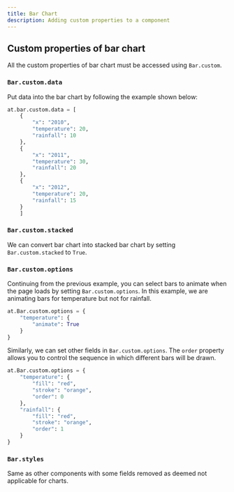 ```yaml
---
title: Bar Chart
description: Adding custom properties to a component
---
```


## Custom properties of bar chart

All the custom properties of bar chart must be accessed using `Bar.custom`.

### `Bar.custom.data`

Put data into the bar chart by following the example shown below:

```python
at.bar.custom.data = [
    {
        "x": "2010",
        "temperature": 20,
        "rainfall": 10
    },
    {
        "x": "2011",
        "temperature": 30,
        "rainfall": 20
    },
    {
        "x": "2012",
        "temperature": 20,
        "rainfall": 15
    }
    ]
```

### `Bar.custom.stacked`

We can convert bar chart into stacked bar chart by setting `Bar.custom.stacked` to `True`.

### `Bar.custom.options`

Continuing from the previous example, you can select bars to animate when the page loads by setting `Bar.custom.options`. In this example, we are animating bars for temperature but not for rainfall.

```python
at.Bar.custom.options = {
    "temperature": {
        "animate": True
    }
}
```

Similarly, we can set other fields in `Bar.custom.options`. The `order` property allows you to control the sequence in which different bars will be drawn.

```python
at.Bar.custom.options = {
    "temperature": {
        "fill": "red",
        "stroke": "orange",
        "order": 0
    },
    "rainfall": {
        "fill": "red",
        "stroke": "orange",
        "order": 1
    }
}
```

### `Bar.styles`

Same as other components with some fields removed as deemed not applicable for charts.
